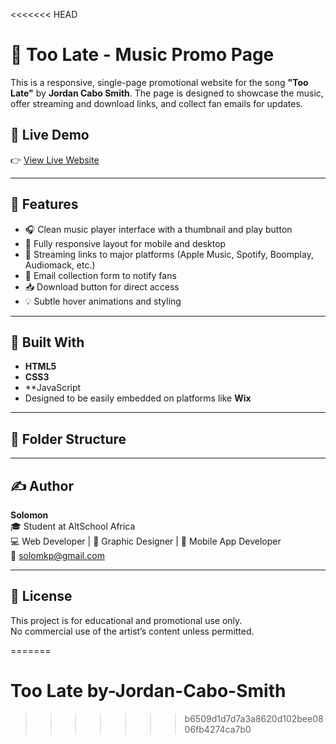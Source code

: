 <<<<<<< HEAD
# 🎵 Too Late - Music Promo Page

This is a responsive, single-page promotional website for the song **"Too Late"** by **Jordan Cabo Smith**. The page is designed to showcase the music, offer streaming and download links, and collect fan emails for updates.

## 🚀 Live Demo

👉 [View Live Website](https://your-deployed-site-link.com)

---

## 📌 Features

- 🎧 Clean music player interface with a thumbnail and play button  
- 📱 Fully responsive layout for mobile and desktop  
- 🔗 Streaming links to major platforms (Apple Music, Spotify, Boomplay, Audiomack, etc.)  
- 📩 Email collection form to notify fans  
- 📥 Download button for direct access  
- 💡 Subtle hover animations and styling  

---

## 🔧 Built With

- **HTML5**  
- **CSS3**  
- **JavaScript 
- Designed to be easily embedded on platforms like **Wix**

---

## 📂 Folder Structure



---

## ✍️ Author

**Solomon**  
🎓 Student at AltSchool Africa  
💻 Web Developer | 🎨 Graphic Designer | 📱 Mobile App Developer  
📧 solomkp@gmail.com  


---

## 📜 License

This project is for educational and promotional use only.  
No commercial use of the artist’s content unless permitted.


=======
# Too Late by-Jordan-Cabo-Smith
>>>>>>> b6509d1d7d7a3a8620d102bee0806fb4274ca7b0
